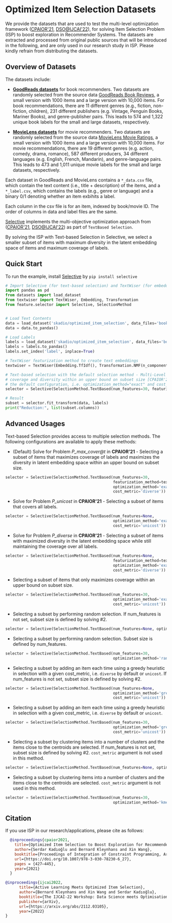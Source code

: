 # Optimized Item Selection Datasets

We provide the datasets that are used to test the multi-level optimization framework ([CPAIOR'21](https://link.springer.com/chapter/10.1007/978-3-030-78230-6_27), [DSO@IJCAI'22](https://arxiv.org/abs/2112.03105)), for solving Item Selection Problem (ISP) to boost exploration in Recommender Systems. The datasets are extracted and processed from original public sources that will be introduced in the following, and are only used in our research study in ISP. Please kindly refrain from distributing the datasets.

## Overview of Datasets
The datasets include:

* [**GoodReads datasets**](book_recommenders_data/) for book recommenders. Two datasets are randomly selected from the source data [GoodReads Book Reviews](https://dl.acm.org/doi/10.1145/3240323.3240369), a small version with 1000 items and a large version with 10,000 items. For book recommendations, there are 11 different genres (e.g., fiction, non-fiction, children), 231 different publishers (e.g. Vintage, Penguin Books, Mariner Books), and genre-publisher pairs. This leads to 574 and 1,322 unique book labels for the small and large datasets, respectively.

* [**MovieLens datasets**](movie_recommenders_data/) for movie recommenders. Two datasets are randomly selected from the source data [MovieLens Movie Ratings](https://dl.acm.org/doi/10.1145/2827872), a small version with 1000 items and a large version with 10,000 items. For movie recommendations, there are 19 different genres (e.g. action, comedy, drama, romance), 587 different producers, 34 different languages (e.g. English, French, Mandarin), and genre-language pairs. This leads to 473 and 1,011 unique movie labels for the small and large datasets, respectively.

Each dataset in GoodReads and MovieLens contains a `*_data.csv` file, which contain the text content (i.e., title + description) of the items, and a `*_label.csv`, which contains the labels (e.g., genre or language) and a binary 0/1 denoting whether an item exbihits a label. 

Each column in the csv file is for an item, indexed by book/movie ID. The order of columns in data and label files are the same.

[Selective](https://github.com/fidelity/selective) implements the multi-objective optimization approach from ([CPAIOR'21](https://link.springer.com/chapter/10.1007/978-3-030-78230-6_27), [DSO@IJCAI'22](https://arxiv.org/abs/2112.03105)) as part of `TextBased Selection`. 

By solving the ISP with Text-based Selection in Selective, we select a smaller subset of items with maximum diversity in the latent embedding space of items and maximum coverage of labels.

## Quick Start
To run the example, install [Selective](https://github.com/fidelity/selective) by `pip install selective`
```python
# Import Selective (for text-based selection) and TextWiser (for embedding space)
import pandas as pd
from datasets import load_dataset
from textwiser import TextWiser, Embedding, Transformation
from feature.selector import Selective, SelectionMethod


# Load Text Contents
data = load_dataset('skadio/optimized_item_selection', data_files='book_recommenders_data/goodreads_1k_data.csv', split='train')
data = data.to_pandas()

# Load Labels 
labels = load_dataset('skadio/optimized_item_selection', data_files='book_recommenders_data/goodreads_1k_label.csv', split='train')
labels = labels.to_pandas()
labels.set_index('label', inplace=True)

# TextWiser featurization method to create text embeddings
textwiser = TextWiser(Embedding.TfIdf(), Transformation.NMF(n_components=20, random_state=1234))

# Text-based selection with the default selection method - Multi-Level Optimization that maximizes 
# coverage and diversity within an upper bound on subset size [CPAIOR'21, DSO@IJCAI'22], by choosing 
# the default configuration, i.e. optimization_method="exact" and cost_metric ="diverse".
selector = Selective(SelectionMethod.TextBased(num_features=30, featurization_method=textwiser))

# Result
subset = selector.fit_transform(data, labels)
print("Reduction:", list(subset.columns))
```
## Advanced Usages
Text-based Selection provides access to multiple selection methods. The following configurations are 
available to apply these methods:

- (Default) Solve for Problem *P_max_cover@t* in **CPAIOR'21** - Selecting a subset of items that 
maximizes coverage of labels and maximizes the diversity in latent embedding space within an upper 
bound on subset size.
```python
selector = Selective(SelectionMethod.TextBased(num_features=30, 
                                               featurization_method=textwiser,
                                               optimization_method='exact', 
                                               cost_metric='diverse'))
```
- Solve for Problem *P_unicost* in **CPAIOR'21** - Selecting a subset of items that covers all labels.
```python
selector = Selective(SelectionMethod.TextBased(num_features=None, 
                                               optimization_method='exact', 
                                               cost_metric='unicost'))
```
- Solve for Problem *P_diverse* in **CPAIOR'21** - Selecting a subset of items with maximized diversity 
in the latent embedding space while still maintaining the coverage over all labels.
```python
selector = Selective(SelectionMethod.TextBased(num_features=None,
                                               featurization_method=textwiser, 
                                               optimization_method='exact', 
                                               cost_metric='diverse'))
```
- Selecting a subset of items that only maximizes coverage within an upper bound on subset size.
```python
selector = Selective(SelectionMethod.TextBased(num_features=30, 
                                               optimization_method='exact', 
                                               cost_metric='unicost'))
```
- Selecting a subset by performing random selection. If num_features is not set, subset size is defined 
by solving #2.
```python
selector = Selective(SelectionMethod.TextBased(num_features=None, optimization_method='random'))
```
- Selecting a subset by performing random selection. Subset size is defined by num_features.
```python
selector = Selective(SelectionMethod.TextBased(num_features=30, 
                                               optimization_method='random'))
```
- Selecting a subset by adding an item each time using a greedy heuristic in selection with a given
cost_metric, i.e. `diverse` by default or `unicost`. If num_features is not set, subset size is defined 
by solving #2.
```python
selector = Selective(SelectionMethod.TextBased(num_features=None, 
                                               optimization_method='greedy',
                                               cost_metric='unicost'))
```
- Selecting a subset by adding an item each time using a greedy heuristic in selection with a given
cost_metric, i.e. `diverse` by default or `unicost`.
```python
selector = Selective(SelectionMethod.TextBased(num_features=30,
                                               optimization_method='greedy',
                                               cost_metric='unicost'))
```
- Selecting a subset by clustering items into a number of clusters and the items close to the centroids 
are selected. If num_features is not set, subset size is defined by solving #2. `cost_metric` argument 
is not used in this method.
```python
selector = Selective(SelectionMethod.TextBased(num_features=None, optimization_method='kmeans'))
```
- Selecting a subset by clustering items into a number of clusters and the items close to the centroids 
are selected. `cost_metric` argument is not used in this method.
```python
selector = Selective(SelectionMethod.TextBased(num_features=30,
                                               optimization_method='kmeans'))
```

## Citation
If you use ISP in our research/applications, please cite as follows:
```bibtex
  @inproceedings{cpaior2021,
    title={Optimized Item Selection to Boost Exploration for Recommender Systems},
    author={Serdar Kadıoğlu and Bernard Kleynhans and Xin Wang},
    booktitle={Proceedings of Integration of Constraint Programming, Artificial Intelligence, and Operations Research: 18th International Conference, CPAIOR 2021, Vienna, Austria, July 5–8, 2021},
    url={https://doi.org/10.1007/978-3-030-78230-6_27},
    pages = {427–445},
    year={2021}
  }
```

```bibtex
@inproceedings{ijcai2022,
      title={Active Learning Meets Optimized Item Selection}, 
      author={Bernard Kleynhans and Xin Wang and Serdar Kadıoğlu},
      booktitle={The IJCAI-22 Workshop: Data Science meets Optimisation}
      publisher={arXiv},
      url={https://arxiv.org/abs/2112.03105},
      year={2022}
}
```